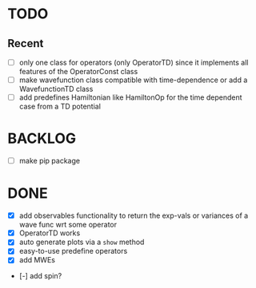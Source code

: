 # TODO
## Recent
- [ ] only one class for operators (only OperatorTD) since it implements all features of the OperatorConst class
- [ ] make wavefunction class compatible with time-dependence or add a WavefunctionTD class
- [ ] add predefines Hamiltonian like HamiltonOp for the time dependent case from a TD potential
# BACKLOG
- [ ] make pip package
# DONE
- [x] add observables functionality to return the exp-vals or variances of a wave func wrt some operator
- [x] OperatorTD works
- [x] auto generate plots via a `show` method
- [x] easy-to-use predefine operators
- [x] add MWEs
- [-] add spin?